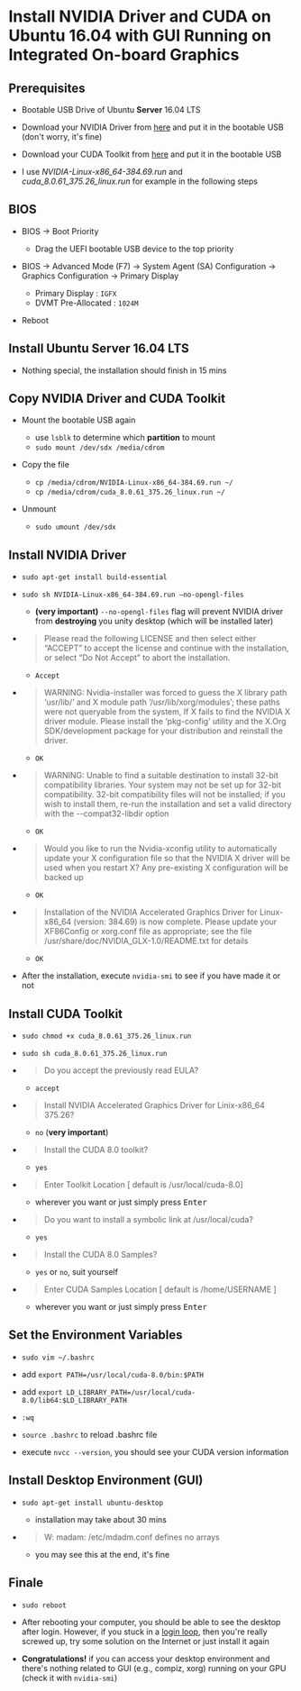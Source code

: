 # Install NVIDIA Driver and CUDA on Ubuntu 16.04 with GUI Running on Integrated On-board Graphics

## Prerequisites

*   Bootable USB Drive of Ubuntu **Server** 16.04 LTS

*   Download your NVIDIA Driver from [here](http://www.nvidia.com/Download/index.aspx) and put it in the bootable USB (don't worry, it's fine)

*   Download your CUDA Toolkit from [here](https://developer.nvidia.com/cuda-downloads) and put it in the bootable USB

*   I use *NVIDIA-Linux-x86_64-384.69.run* and *cuda_8.0.61_375.26_linux.run* for example in the following steps

## BIOS

*   BIOS &rarr; Boot Priority

    *   Drag the UEFI bootable USB device to the top priority

*   BIOS &rarr; Advanced Mode (F7) &rarr; System Agent (SA) Configuration &rarr; Graphics Configuration &rarr; Primary Display

    *   Primary Display : `IGFX`
    *   DVMT Pre-Allocated : `1024M`

*   Reboot

## Install Ubuntu Server 16.04 LTS

*   Nothing special, the installation should finish in 15 mins

## Copy NVIDIA Driver and CUDA Toolkit

*   Mount the bootable USB again

    *   use `lsblk` to determine which **partition** to mount
    *   `sudo mount /dev/sdx /media/cdrom`

*   Copy the file

    *   `cp /media/cdrom/NVIDIA-Linux-x86_64-384.69.run ~/`
    *   `cp /media/cdrom/cuda_8.0.61_375.26_linux.run ~/`

*   Unmount

    *   `sudo umount /dev/sdx`

## Install NVIDIA Driver

*   `sudo apt-get install build-essential`

*   `sudo sh NVIDIA-Linux-x86_64-384.69.run —no-opengl-files`

    *   **(very important)** `--no-opengl-files` flag will prevent NVIDIA driver from **destroying** you unity desktop (which will be installed later)

*   >Please read the following LICENSE and then select either “ACCEPT” to accept the license and continue with the installation, or select “Do Not Accept” to abort the installation.

    *   `Accept`

*   >WARNING: Nvidia-installer was forced to guess the X library path ‘usr/lib/’ and X module path ‘/usr/lib/xorg/modules’; these paths were not queryable from the system, If X fails to find the NVIDIA X driver module. Please install the ‘pkg-config’ utility and the X.Org SDK/development package for your distribution and reinstall the driver.

    *   `OK`

*   >WARNING: Unable to find a suitable destination to install 32-bit compatibility libraries. Your system may not be set up for 32-bit compatibility. 32-bit compatibility files will not be installed; if you wish to install them, re-run the installation and set a valid directory with the --compat32-libdir option

    *   `OK`

*   >Would you like to run the Nvidia-xconfig utility to automatically update your X configuration file so that the NVIDIA X driver will be used when you restart X? Any pre-existing X configuration will be backed up

    *   `OK`

*   >Installation of the NVIDIA Accelerated Graphics Driver for Linux-x86_64 (version: 384.69) is now complete. Please update your XF86Config or xorg.conf file  as appropriate; see the file /usr/share/doc/NVIDIA_GLX-1.0/README.txt for details 

    *   `OK`

*   After the installation, execute `nvidia-smi` to see if you have made it or not

##  Install CUDA Toolkit

*   `sudo chmod +x cuda_8.0.61_375.26_linux.run`

*   `sudo sh cuda_8.0.61_375.26_linux.run`

*   >Do you accept the previously read EULA?

    *   `accept`

*   >Install NVIDIA Accelerated Graphics Driver for Linix-x86_64 375.26?

    *   `no` (**very important**)

*   >Install the CUDA 8.0 toolkit?

    *   `yes`

*   >Enter Toolkit Location [ default is /usr/local/cuda-8.0]

    *   wherever you want or just simply press <kbd>Enter</kbd>

*   >Do you want to install a symbolic link at /usr/local/cuda?

    *   `yes`

*   >Install the CUDA 8.0 Samples?

    *   `yes` or `no`, suit yourself

*   >Enter CUDA Samples Location [ default is /home/USERNAME ]

    *   wherever you want or just simply press <kbd>Enter</kbd>

## Set the Environment Variables

*   `sudo vim ~/.bashrc`

*   add `export PATH=/usr/local/cuda-8.0/bin:$PATH`

*   add `export LD_LIBRARY_PATH=/usr/local/cuda-8.0/lib64:$LD_LIBRARY_PATH`

*   `:wq`

*   `source .bashrc` to reload .bashrc file

*   execute `nvcc --version`, you should see your CUDA version information

## Install Desktop Environment (GUI)

*   `sudo apt-get install ubuntu-desktop`

    *   installation may take about 30 mins

*   >W: madam: /etc/mdadm.conf defines no arrays

    * you may see this at the end, it's fine

## Finale

*   `sudo reboot`

*   After rebooting your computer, you should be able to see the desktop after login. However, if you stuck in a [login loop](https://askubuntu.com/questions/762831/ubuntu-16-stuck-in-login-loop-after-installing-nvidia-364-drivers), then you're really screwed up, try some solution on the Internet or just install it again

*   **Congratulations!** if you can access your desktop environment and there's nothing related to GUI (e.g., compiz, xorg) running on your GPU (check it with `nvidia-smi`)
